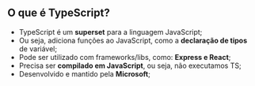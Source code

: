 ## O que é TypeScript?

- TypeScript é um **superset** para a linguagem JavaScript;
- Ou seja, adiciona funções ao JavaScript, como a **declaração de tipos** de variável;
- Pode ser utilizado com frameworks/libs, como: **Express e React**;
- Precisa ser **compilado em JavaScript**, ou seja, não executamos TS;
- Desenvolvido e mantido pela **Microsoft**;